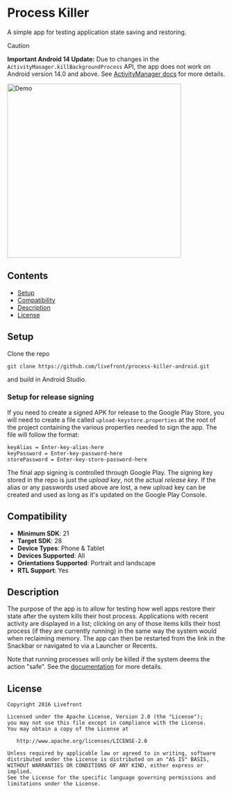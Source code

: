 # Process Killer

A simple app for testing application state saving and restoring.

> [!CAUTION]
> **Important Android 14 Update:** Due to changes in the `ActivityManager.killBackgroundProcess` API, the app does not work on Android version 14.0 and above. See [ActivityManager docs](https://developer.android.com/reference/android/app/ActivityManager#killBackgroundProcesses(java.lang.String)) for more details.

<img src="art/process-killer-demo.gif" alt="Demo" width="400px">

## Contents

* [Setup](#setup)
* [Compatibility](#compatibility)
* [Description](#description)
* [License](#license)

<a name="setup"></a>
## Setup

Clone the repo

    git clone https://github.com/livefront/process-killer-android.git

and build in Android Studio.

### Setup for release signing

If you need to create a signed APK for release to the Google Play Store, you will need to create a file called `upload-keystore.properties` at the root of the project containing the various properties needed to sign the app. The file will follow the format:

```
keyAlias = Enter-key-alias-here
keyPassword = Enter-key-password-here
storePassword = Enter-key-store-password-here
```

The final app signing is controlled through Google Play. The signing key stored in the repo is just the _upload key_, not the actual _release key_. If the alias or any passwords used above are lost, a new upload key can be created and used as long as it's updated on the Google Play Console.

<a name="compatibility"></a>
## Compatibility

* **Minimum SDK**: 21
* **Target SDK**: 28
* **Device Types**: Phone & Tablet
* **Devices Supported**: All
* **Orientations Supported**: Portrait and landscape
* **RTL Support**: Yes

<a name="description"></a>
## Description

The purpose of the app is to allow for testing how well apps restore their state after the system kills their host process. Applications with recent activity are displayed in a list; clicking on any of those items kills their host process (if they are currently running) in the same way the system would when reclaiming memory. The app can then be restarted from the link in the Snackbar or navigated to via a Launcher or Recents.

Note that running processes will only be killed if the system deems the action "safe". See the [documentation](http://developer.android.com/guide/topics/processes/process-lifecycle.html) for more details.

<a name="license"></a>
## License

    Copyright 2016 Livefront

    Licensed under the Apache License, Version 2.0 (the "License");
    you may not use this file except in compliance with the License.
    You may obtain a copy of the License at

       http://www.apache.org/licenses/LICENSE-2.0

    Unless required by applicable law or agreed to in writing, software
    distributed under the License is distributed on an "AS IS" BASIS,
    WITHOUT WARRANTIES OR CONDITIONS OF ANY KIND, either express or implied.
    See the License for the specific language governing permissions and
    limitations under the License.
